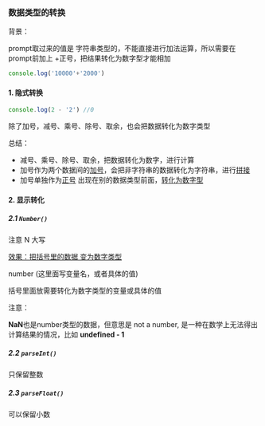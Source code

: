 ### 数据类型的转换

背景：

prompt取过来的值是 字符串类型的，不能直接进行加法运算，所以需要在prompt前加上 +正号，把结果转化为数字型才能相加

~~~javascript
console.log('10000'+'2000')
~~~

#### 1. 隐式转换

~~~javascript
console.log(2 - '2') //0
~~~

除了加号，减号、乘号、除号、取余，也会把数据转化为数字类型

总结：

- 减号、乘号、除号、取余，把数据转化为数字，进行计算
- 加号作为两个数据间的<u>加号</u>，会把非字符串的数据转化为字符串，进行<u>拼接</u>
- 加号单独作为<u>正号</u> 出现在别的数据类型前面，<u>转化为数字型</u>

#### 2. 显示转化

##### 2.1 `Number()`

注意 N 大写

<u>效果：把括号里的数据 变为数字类型</u>

number (这里面写变量名，或者具体的值)

括号里面放需要转化为数字类型的变量或具体的值

注意：

**NaN**也是number类型的数据，但意思是 not a number, 是一种在数学上无法得出计算结果的情况，比如 **undefined - 1**

##### 2.2 `parseInt()`

只保留整数

##### 2.3 `parseFloat()`

可以保留小数